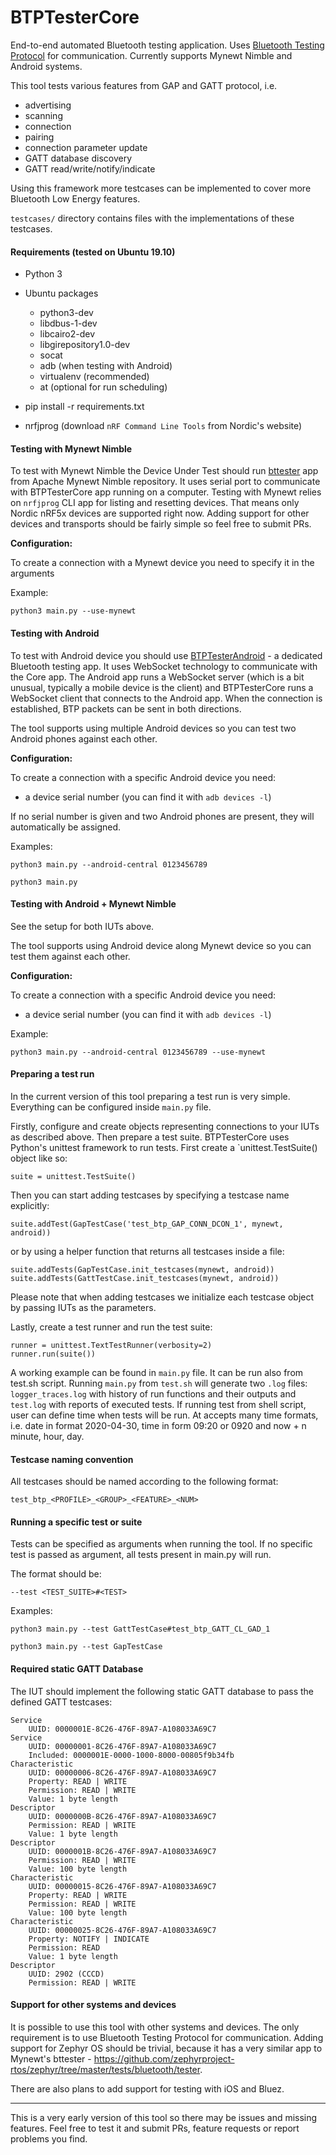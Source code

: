 # BTPTesterCore

End-to-end automated Bluetooth testing application. Uses 
[Bluetooth Testing Protocol](https://github.com/intel/auto-pts/blob/master/doc/btp_spec.txt) 
for communication. Currently supports Mynewt Nimble and Android systems.

This tool tests various features from GAP and GATT protocol, i.e.
 - advertising
 - scanning
 - connection
 - pairing
 - connection parameter update
 - GATT database discovery
 - GATT read/write/notify/indicate

Using this framework more testcases can be implemented to cover more 
Bluetooth Low Energy features.

`testcases/` directory contains files with the implementations of these
testcases.

#### Requirements (tested on Ubuntu 19.10)

- Python 3
- Ubuntu packages
  - python3-dev
  - libdbus-1-dev
  - libcairo2-dev
  - libgirepository1.0-dev
  - socat
  - adb (when testing with Android)
  - virtualenv (recommended)
  - at (optional for run scheduling)

- pip install -r requirements.txt

- nrfjprog (download `nRF Command Line Tools` from Nordic's website)

#### Testing with Mynewt Nimble

To test with Mynewt Nimble the Device Under Test should run 
[bttester](https://github.com/apache/mynewt-nimble/tree/master/apps/bttester) 
app from Apache Mynewt Nimble repository. It uses serial port to communicate with 
BTPTesterCore app running on a computer. Testing with Mynewt relies on 
`nrfjprog` CLI app for listing and resetting devices. That means only 
Nordic nRF5x devices are supported right now. Adding support for other 
devices and transports should be fairly simple so feel free to submit PRs.

**Configuration:**

To create a connection with a Mynewt device you need to specify it in the
arguments

Example: 
```
python3 main.py --use-mynewt
```

#### Testing with Android

To test with Android device you should use [BTPTesterAndroid](https://github.com/JuulLabs-OSS/BTPTesterAndroid)
 \- a dedicated Bluetooth testing app. It uses WebSocket technology to
communicate with the Core app. The Android app runs a WebSocket server
(which is a bit unusual, typically a mobile device is the client) and
BTPTesterCore runs a WebSocket client that connects to the Android 
app. When the connection is established, BTP packets can be sent
in both directions.

The tool supports using multiple Android devices so you can test two
Android phones against each other.

**Configuration:**

To create a connection with a specific Android device you need:

- a device serial number (you can find it with `adb devices -l`)

If no serial number is given and two Android phones are present, they
will automatically be assigned.

Examples: 
```
python3 main.py --android-central 0123456789
```
```
python3 main.py
```

#### Testing with Android + Mynewt Nimble

See the setup for both IUTs above.

The tool supports using Android device along Mynewt device so you can
test them against each other.

**Configuration:**

To create a connection with a specific Android device you need:

- a device serial number (you can find it with `adb devices -l`)

Example: 
```
python3 main.py --android-central 0123456789 --use-mynewt
```

#### Preparing a test run

In the current version of this tool preparing a test run is very simple.
Everything can be configured inside `main.py` file.

Firstly, configure and create objects representing connections to your
IUTs as described above. Then prepare a test suite. BTPTesterCore
uses Python's unittest framework to run tests. First create a
`unittest.TestSuite() object like so:

```
suite = unittest.TestSuite()
```

Then you can start adding testcases by specifying a testcase name
explicitly:

```
suite.addTest(GapTestCase('test_btp_GAP_CONN_DCON_1', mynewt, android))
```

or by using a helper function that returns all testcases inside a file:

```
suite.addTests(GapTestCase.init_testcases(mynewt, android))
suite.addTests(GattTestCase.init_testcases(mynewt, android))
```

Please note that when adding testcases we initialize each testcase
object by passing IUTs as the parameters.

Lastly, create a test runner and run the test suite:

```
runner = unittest.TextTestRunner(verbosity=2)
runner.run(suite())
```

A working example can be found in `main.py` file. It can be run also from test.sh script.
Running `main.py` from `test.sh` will generate two `.log` files: `logger_traces.log` with
history of run functions and their outputs and `test.log` with reports of executed tests.
If running test from shell script, user can define time when  tests will be run. At accepts
many time formats,  i.e. date in format 2020-04-30, time in form 09:20 or 0920 and 
now + n minute, hour, day.

#### Testcase naming convention

All testcases should be named according to the following format:

```
test_btp_<PROFILE>_<GROUP>_<FEATURE>_<NUM>
```

#### Running a specific test or suite

Tests can be specified as arguments when running the tool.
If no specific test is passed as argument, all tests present in main.py will run.

The format should be:
```
--test <TEST_SUITE>#<TEST>
```

Examples: 
```
python3 main.py --test GattTestCase#test_btp_GATT_CL_GAD_1
```
```
python3 main.py --test GapTestCase
```

#### Required static GATT Database

The IUT should implement the following static GATT database to pass
the defined GATT testcases:

```
Service
    UUID: 0000001E-8C26-476F-89A7-A108033A69C7
Service
    UUID: 00000001-8C26-476F-89A7-A108033A69C7
    Included: 0000001E-0000-1000-8000-00805f9b34fb
Characteristic
    UUID: 00000006-8C26-476F-89A7-A108033A69C7
    Property: READ | WRITE
    Permission: READ | WRITE
    Value: 1 byte length
Descriptor
    UUID: 0000000B-8C26-476F-89A7-A108033A69C7
    Permission: READ | WRITE
    Value: 1 byte length
Descriptor
    UUID: 0000001B-8C26-476F-89A7-A108033A69C7
    Permission: READ | WRITE
    Value: 100 byte length
Characteristic
    UUID: 00000015-8C26-476F-89A7-A108033A69C7
    Property: READ | WRITE
    Permission: READ | WRITE
    Value: 100 byte length
Characteristic
    UUID: 00000025-8C26-476F-89A7-A108033A69C7
    Property: NOTIFY | INDICATE
    Permission: READ
    Value: 1 byte length
Descriptor
    UUID: 2902 (CCCD)
    Permission: READ | WRITE
```

#### Support for other systems and devices

It is possible to use this tool with other systems and devices. The only
requirement is to use Bluetooth Testing Protocol for communication. Adding
support for Zephyr OS should be trivial, because it has a very similar 
app to Mynewt's bttester - https://github.com/zephyrproject-rtos/zephyr/tree/master/tests/bluetooth/tester.

There are also plans to add support for testing with iOS and Bluez.


----

This is a very early version of this tool so there may be issues and missing
features. Feel free to test it and submit PRs, feature requests or report 
problems you find.

